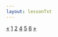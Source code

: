 ```yaml
---
layout: lessonTxt
---
```


<div class="paginationDiv">
<div class="pagination">
  <a href="#">&laquo;</a>
  <a class="active" href="#">1</a>
  <a onclick="loadOnClick('{{site.baseurl}}/lessons/sintesis_aditiva/chapter1/1.1.4/b/', '1.1.4-b.html','1.1.4-b.csd', false)" href="javascript:void(0);">2</a>
  <a onclick="loadOnClick('{{site.baseurl}}/lessons/sintesis_aditiva/chapter1/1.1.4/d/', '1.1.4-d.html','1.1.4-d.csd', false)" href="javascript:void(0);">4</a>
  <a onclick="loadOnClick('{{site.baseurl}}/lessons/sintesis_aditiva/chapter1/1.1.4/e/', '1.1.4-e.html','1.1.4-e.csd', false)" href="javascript:void(0);">5</a>
  <a onclick="loadOnClick('{{site.baseurl}}/lessons/sintesis_aditiva/chapter1/1.1.4/f/', '1.1.4-f.html','1.1.4-f.csd', false)" href="javascript:void(0);">6</a>
  <a onclick="loadOnClick('{{site.baseurl}}/lessons/sintesis_aditiva/chapter1/1.1.4/b/', '1.1.4-b.html','1.1.4-b.csd', false)" href="javascript:void(0);">&raquo;</a>
</div>
</div>

<br>
<script>
    window.audioCtx = new (window.AudioContext || window.webkitAudioContext)();
    $('#editor-container').css("width",0 + '%');
    $('#dragbar').css("left",0 + '%');
    var f = $('#editor-container').outerWidth(true) / $('#editor-container').parent().outerWidth(true) * 100;
    $('#lesson').css("width", (99 - f) + '%');
</script>

<div id="root"></div>
<script type="text/javascript" src="/learn-csound-site/js/main.7ad4fdbd.js"></script>
